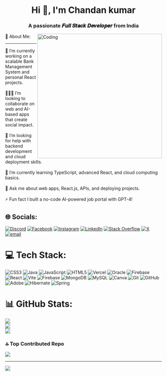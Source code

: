 
<h1 align="center">Hi 👋, I'm Chandan kumar</h1>
<h3 align="center">A passionate 𝑭𝒖𝒍𝒍 𝑺𝒕𝒂𝒄𝒌 𝑫𝒆𝒗𝒆𝒍𝒐𝒑𝒆𝒓 from India</h3>
 <img align="right" alt="Coding" width="400" src=""C:\Users\chand\Downloads\image.gif"">
💫 About Me:
<hr>
🔭 I’m currently working on a scalable Bank Management System and personal React projects.<br><br>🧑‍🤝‍🧑 I’m looking to collaborate on web and AI-based apps that create social impact.<br><br>🤝 I’m looking for help with backend development and cloud deployment skills.<br><br>🌱 I’m currently learning TypeScript, advanced React, and cloud computing basics.<br><br>💬 Ask me about web apps, React.js, APIs, and deploying projects.<br><br>⚡ Fun fact I built a no-code AI-powered job portal with GPT-4!


## 🌐 Socials:
[![Discord](https://img.shields.io/badge/Discord-%237289DA.svg?logo=discord&logoColor=white)](https://discord.gg/chandanku2004) [![Facebook](https://img.shields.io/badge/Facebook-%231877F2.svg?logo=Facebook&logoColor=white)](https://facebook.com/https://www.facebook.com/profile.php?id=100036139352508) [![Instagram](https://img.shields.io/badge/Instagram-%23E4405F.svg?logo=Instagram&logoColor=white)](https://instagram.com/https://www.instagram.com/chandank_2004/) [![LinkedIn](https://img.shields.io/badge/LinkedIn-%230077B5.svg?logo=linkedin&logoColor=white)](https://linkedin.com/in/https://www.linkedin.com/in/chandan2004/) [![Stack Overflow](https://img.shields.io/badge/-Stackoverflow-FE7A16?logo=stack-overflow&logoColor=white)](https://stackoverflow.com/users/https://stackoverflow.com/users/30959634/chandan-chaurasiya) [![X](https://img.shields.io/badge/X-black.svg?logo=X&logoColor=white)](https://x.com/https://x.com/chandanx305?t=4kzWbOPzG6HPT8cfJIsUIg&s=09) [![email](https://img.shields.io/badge/Email-D14836?logo=gmail&logoColor=white)](mailto:chandan32005c@gmail.com) 

# 💻 Tech Stack:
![CSS3](https://img.shields.io/badge/css3-%231572B6.svg?style=for-the-badge&logo=css3&logoColor=white) ![Java](https://img.shields.io/badge/java-%23ED8B00.svg?style=for-the-badge&logo=openjdk&logoColor=white) ![JavaScript](https://img.shields.io/badge/javascript-%23323330.svg?style=for-the-badge&logo=javascript&logoColor=%23F7DF1E) ![HTML5](https://img.shields.io/badge/html5-%23E34F26.svg?style=for-the-badge&logo=html5&logoColor=white) ![Vercel](https://img.shields.io/badge/vercel-%23000000.svg?style=for-the-badge&logo=vercel&logoColor=white) ![Oracle](https://img.shields.io/badge/Oracle-F80000?style=for-the-badge&logo=oracle&logoColor=white) ![Firebase](https://img.shields.io/badge/firebase-%23039BE5.svg?style=for-the-badge&logo=firebase) ![React](https://img.shields.io/badge/react-%2320232a.svg?style=for-the-badge&logo=react&logoColor=%2361DAFB) ![Vite](https://img.shields.io/badge/vite-%23646CFF.svg?style=for-the-badge&logo=vite&logoColor=white) ![Firebase](https://img.shields.io/badge/firebase-a08021?style=for-the-badge&logo=firebase&logoColor=ffcd34) ![MongoDB](https://img.shields.io/badge/MongoDB-%234ea94b.svg?style=for-the-badge&logo=mongodb&logoColor=white) ![MySQL](https://img.shields.io/badge/mysql-4479A1.svg?style=for-the-badge&logo=mysql&logoColor=white) ![Canva](https://img.shields.io/badge/Canva-%2300C4CC.svg?style=for-the-badge&logo=Canva&logoColor=white) ![Git](https://img.shields.io/badge/git-%23F05033.svg?style=for-the-badge&logo=git&logoColor=white) ![GitHub](https://img.shields.io/badge/github-%23121011.svg?style=for-the-badge&logo=github&logoColor=white) ![Adobe](https://img.shields.io/badge/adobe-%23FF0000.svg?style=for-the-badge&logo=adobe&logoColor=white) ![Hibernate](https://img.shields.io/badge/Hibernate-59666C?style=for-the-badge&logo=Hibernate&logoColor=white) ![Spring](https://img.shields.io/badge/spring-%236DB33F.svg?style=for-the-badge&logo=spring&logoColor=white)
# 📊 GitHub Stats:
![](https://github-readme-stats.vercel.app/api?username=Chandankumar2004&theme=dark&hide_border=false&include_all_commits=false&count_private=false)<br/>
![](https://nirzak-streak-stats.vercel.app/?user=Chandankumar2004&theme=dark&hide_border=false)<br/>
![](https://github-readme-stats.vercel.app/api/top-langs/?username=Chandankumar2004&theme=dark&hide_border=false&include_all_commits=false&count_private=false&layout=compact)

### 🔝 Top Contributed Repo
![](https://github-contributor-stats.vercel.app/api?username=Chandankumar2004&limit=5&theme=dark&combine_all_yearly_contributions=true)

---
[![](https://visitcount.itsvg.in/api?id=Chandankumar2004&icon=0&color=0)](https://visitcount.itsvg.in)

<!-- Proudly created with GPRM ( https://gprm.itsvg.in ) -->

